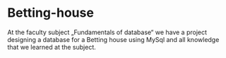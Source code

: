 # Betting-house


 At the faculty subject  „Fundamentals of database“ we have a project designing a database for a Betting house using MySql and all knowledge that we learned at the subject.
